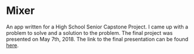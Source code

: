 # Mixer

An app written for a High School Senior Capstone Project. I came up with a problem to solve and a solution to the problem. The final project was presented on May 7th, 2018. The link to the final presentation can be found [here](https://docs.google.com/presentation/d/1WdvV0j-U8Rn4NOZY5A1mcQxK8jK1pRFPzpSdJ91dIi8/edit?usp=sharing).
